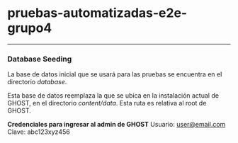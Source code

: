 # pruebas-automatizadas-e2e-grupo4

---

### Database Seeding

La base de datos inicial que se usará para las pruebas se encuentra en el directorio *database*.

Esta base de datos reemplaza la que se ubica en la instalación actual de GHOST, en el directorio *content/data*. Esta ruta es relativa al root de GHOST.

**Credenciales para ingresar al admin de GHOST**
Usuario: user@email.com
Clave: abc123xyz456